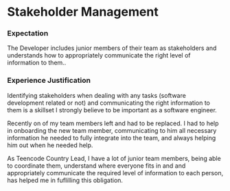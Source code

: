 # Stakeholder Management

### Expectation
The Developer includes junior members of their team as stakeholders and understands how to appropriately communicate the right level of information to them..

### Experience Justification
Identifying stakeholders when dealing with any tasks (software development related or not) and communicating the right information to them is a skillset I strongly believe to be important as a software engineer.

Recently on of my team members left and had to be replaced. I had to help in onboarding the new team member, communicating to him all necessary information he needed to fully integrate into the team, and always helping him out when he needed help. 

As Teencode Country Lead, I have a lot of junior team members, being able to coordinate them, understand where everyone fits in and and appropriately communicate the required level of information to each person, has helped me in fuflilling this obligation. 